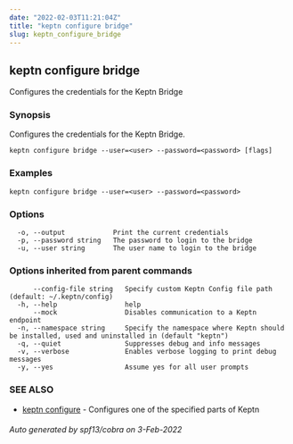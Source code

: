 ```yaml
---
date: "2022-02-03T11:21:04Z"
title: "keptn configure bridge"
slug: keptn_configure_bridge
---
```

## keptn configure bridge

Configures the credentials for the Keptn Bridge

### Synopsis

Configures the credentials for the Keptn Bridge.

```
keptn configure bridge --user=<user> --password=<password> [flags]
```

### Examples

```
keptn configure bridge --user=<user> --password=<password>
```

### Options

```
  -o, --output            Print the current credentials
  -p, --password string   The password to login to the bridge
  -u, --user string       The user name to login to the bridge
```

### Options inherited from parent commands

```
      --config-file string   Specify custom Keptn Config file path (default: ~/.keptn/config)
  -h, --help                 help
      --mock                 Disables communication to a Keptn endpoint
  -n, --namespace string     Specify the namespace where Keptn should be installed, used and uninstalled in (default "keptn")
  -q, --quiet                Suppresses debug and info messages
  -v, --verbose              Enables verbose logging to print debug messages
  -y, --yes                  Assume yes for all user prompts
```

### SEE ALSO

* [keptn configure](../keptn_configure/)	 - Configures one of the specified parts of Keptn

###### Auto generated by spf13/cobra on 3-Feb-2022
